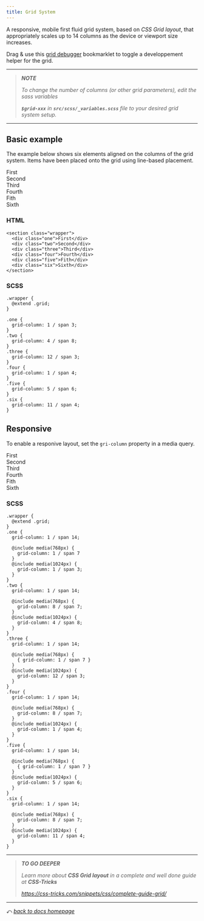 ```yaml
---
title: Grid System
---
```


A responsive, mobile first fluid grid system, based on *CSS Grid layout*, that appropriately scales up to 14 columns as the device or viewport size increases.

Drag & use this <a href="javascript: (function () {var el = document.body;var className = 'grid-debugger';if (el.classList) {el.classList.toggle(className);} else {var classes = el.className.split(' ');var existingIndex = classes.indexOf(className);if (existingIndex >= 0)classes.splice(existingIndex, 1);elseclasses.push(className);el.className = classes.join(' ');}})();">grid debugger</a> bookmarklet to toggle a developpement helper for the grid.

***

> _**NOTE**_
>
> *To change the number of columns (or other grid parameters), edit the sass variables*
>
> <i>**`$grid-xxx`** in **`src/scss/_variables.scss`** file to your desired grid system setup.</i>

***

Basic example
----------

The example below shows six elements aligned on the columns of the grid system. Items have been placed onto the grid using line-based placement.

<div class="grid-wrapper-for-doc">
<section id="basic" class="grid">
  <div class="col one">First</div>
  <div class="col two">Second</div>
  <div class="col three">Third</div>
  <div class="col four">Fourth</div>
  <div class="col five">Fith</div>
  <div class="col six">Sixth</div>
</section>
<style>
  #basic .one { grid-column: 1 / span 3; }
  #basic .two { grid-column: 4 / span 8; }
  #basic .three { grid-column: 12 / span 3; }
  #basic .four { grid-column: 1 / span 4; }
  #basic .five { grid-column: 5 / span 6; }
  #basic .six { grid-column: 11 / span 4; }
</style>
</div>

### HTML
```
<section class="wrapper">
  <div class="one">First</div>
  <div class="two">Second</div>
  <div class="three">Third</div>
  <div class="four">Fourth</div>
  <div class="five">Fith</div>
  <div class="six">Sixth</div>
</section>
```

### SCSS
```
.wrapper {
  @extend .grid;
}

.one {
  grid-column: 1 / span 3;
}
.two {
  grid-column: 4 / span 8;
}
.three {
  grid-column: 12 / span 3;
}
.four {
  grid-column: 1 / span 4;
}
.five {
  grid-column: 5 / span 6;
}
.six {
  grid-column: 11 / span 4;
}
```

Responsive
----------

To enable a responive layout, set the `gri-column` property in a media query.

<div class="grid-wrapper-for-doc">
<section id="responsive" class="grid">
  <div class="col one">First</div>
  <div class="col two">Second</div>
  <div class="col three">Third</div>
  <div class="col four">Fourth</div>
  <div class="col five">Fith</div>
  <div class="col six">Sixth</div>
</section>
<style>
  #responsive .one,
  #responsive .two,
  #responsive .three,
  #responsive .four,
  #responsive .five,
  #responsive .six { grid-column: 1 / span 14; }
  @media (min-width: 1024px) {
    #responsive .one,
    #responsive .three,
    #responsive .five { grid-column: 1 / span 7 }
    #responsive .two,
    #responsive .four,
    #responsive .six { grid-column: 8 / span 7; }
  }
  @media (min-width: 1280px) {
    #responsive .one { grid-column: 1 / span 3; }
    #responsive .two { grid-column: 4 / span 8; }
    #responsive .three { grid-column: 12 / span 3; }
    #responsive .four { grid-column: 1 / span 4; }
    #responsive .five { grid-column: 5 / span 6; }
    #responsive .six { grid-column: 11 / span 4; }
  }
</style>
</div>

### SCSS
```
.wrapper {
  @extend .grid;
}
.one {
  grid-column: 1 / span 14;

  @include media(768px) {
    grid-column: 1 / span 7
  }
  @include media(1024px) {
    grid-column: 1 / span 3;
  }
}
.two {
  grid-column: 1 / span 14;

  @include media(768px) {
    grid-column: 8 / span 7;
  }
  @include media(1024px) {
    grid-column: 4 / span 8;
  }
}
.three {
  grid-column: 1 / span 14;

  @include media(768px) {
    { grid-column: 1 / span 7 }
  }
  @include media(1024px) {
    grid-column: 12 / span 3;
  }
}
.four {
  grid-column: 1 / span 14;

  @include media(768px) {
    grid-column: 8 / span 7;
  }
  @include media(1024px) {
    grid-column: 1 / span 4;
  }
}
.five {
  grid-column: 1 / span 14;

  @include media(768px) {
    { grid-column: 1 / span 7 }
  }
  @include media(1024px) {
    grid-column: 5 / span 6;
  }
}
.six {
  grid-column: 1 / span 14;

  @include media(768px) {
    grid-column: 8 / span 7;
  }
  @include media(1024px) {
    grid-column: 11 / span 4;
  }
}
```

***

> _**TO GO DEEPER**_
>
> *Learn more about **CSS Grid layout** in a complete and well done guide at **CSS-Tricks***
>
> _https://css-tricks.com/snippets/css/complete-guide-grid/_

***
⤺ _[back to docs homepage](overview)_
